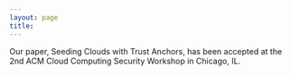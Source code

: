 ```yaml
---
layout: page
title: 
---
```

Our paper, Seeding Clouds with Trust Anchors, has been accepted at the 2nd ACM Cloud Computing Security Workshop in Chicago, IL.
